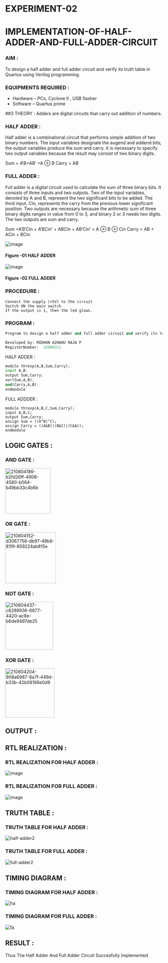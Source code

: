 # EXPERIMENT-02

# IMPLEMENTATION-OF-HALF-ADDER-AND-FULL-ADDER-CIRCUIT

### AIM :
To design a half adder and full adder circuit and verify its truth table in Quartus using Verilog programming.

### EQUIPMENTS REQUIRED : 

- Hardware – PCs, Cyclone II , USB flasher  
- Software – Quartus prime  

##3 THEORY :
Adders are digital circuits that carry out addition of numbers.

### HALF ADDER :
Half adder is a combinational circuit that performs simple addition of two binary numbers. The input variables designate the augend and addend bits; the output variables produce the sum and carry. It is necessary to specify two output variables because the result may consist of two binary digits.

Sum = A’B+AB’ =A ⊕ B Carry = AB

### FULL ADDER : 
Full adder is a digital circuit used to calculate the sum of three binary bits. It consists of three inputs and two outputs. Two of the input variables, denoted by A and B, represent the two significant bits to be added. The third input, Cin, represents the carry from the previous lower significant position. Two outputs are necessary because the arithmetic sum of three binary digits ranges in value from 0 to 3, and binary 2 or 3 needs two digits. The two outputs are sum and carry.

Sum =A’B’Cin + A’BCin’ + ABCin + AB’Cin’ = A ⊕ B ⊕ Cin Carry = AB + ACin + BCin

 ![image](https://user-images.githubusercontent.com/36288975/163552156-a13e5a56-c638-4110-97d9-8896907c8d25.png)

#### Figure -01 HALF ADDER 


![image](https://user-images.githubusercontent.com/36288975/163552057-b3547877-6d07-45b4-b7e0-bcfebfad9e1d.png)

#### Figure -02 FULL ADDER 

### PROCEDURE :
```
Connect the supply (+5V) to the circuit
Switch ON the main switch
If the output is 1, then the led glows.
```
### 
### PROGRAM : 
```python
Program to design a half adder and full adder circuit and verify its truth table in quartus using Verilog programming.  

Developed by: MIDHUN AZHAHU RAJA P  
RegisterNumber:  22008311
```
HALF ADDER :
```python
module threxp(A,B,Sum,Carry);  
input A,B;   
output Sum,Carry; 
xor(Sum,A,B);  
and(Carry,A,B);  
endmodule
```
FULL ADDDER :  
```
module threxp(A,B,C,Sum,Carry);  
input A,B,C;  
output Sum,Carry;    
assign Sum = ((A^B)^C);  
assign Carry = ((A&B)|(B&C)|(C&A));   
endmodule  
```
## LOGIC GATES : 

### AND GATE :

<img width="145" alt="210804186-b2fd26ff-4908-4580-b064-b49bb33c4b6b" src="https://user-images.githubusercontent.com/118054670/211067110-3f48e804-9284-408a-ac7c-2c5d43cee25a.png">

### OR GATE :

<img width="162" alt="210804152-d3067756-db97-49b6-81f9-859224ab815e" src="https://user-images.githubusercontent.com/118054670/211066726-53d1cea4-2666-44cc-a9d0-6c6f868087ca.png">


### NOT GATE : 

<img width="153" alt="210804437-c8289936-6877-4420-ac8e-b6de9497de25" src="https://user-images.githubusercontent.com/118054670/211067802-a0a0d45d-573b-4899-8564-8d08a53f8425.png">

### XOR GATE :

<img width="157" alt="210804204-908a6987-8a7f-449d-b33b-42b08166e0d9" src="https://user-images.githubusercontent.com/118054670/211067911-0fb99182-1b1a-4f16-9bd8-d61c5a477b57.png">

## OUTPUT : 

## RTL REALIZATION :

### RTL REALIZATION FOR HALF ADDER :

![image](https://user-images.githubusercontent.com/118054670/211161751-572d5548-4bf1-41a8-b1fe-bd1505c21b69.png)

### RTL REALIZATION FOR FULL ADDER :

![image](https://user-images.githubusercontent.com/118054670/211162748-d082d6ef-c27d-41ef-98ee-bc33b13db3b6.png)



## TRUTH TABLE :

### TRUTH TABLE FOR HALF ADDER :

![half-adder2](https://user-images.githubusercontent.com/118054670/211164200-505cd797-c838-4090-9628-00952377db36.png)

### TRUTH TABLE FOR FULL ADDER :

![full-adder2](https://user-images.githubusercontent.com/118054670/211164162-fa1e9a14-b88c-4b07-abe2-07ab62d789f1.png)

## TIMING DIAGRAM :

### TIMING DIAGRAM FOR HALF ADDER :
![ha](https://user-images.githubusercontent.com/118054670/215306559-c0f8079c-85c3-438e-ad6b-8c5e57f5fb76.png)


### TIMING DIAGRAM FOR FULL ADDER :

![fa](https://user-images.githubusercontent.com/118054670/215306561-63759f27-3a5c-4424-b732-f012d8711f62.png)

## RESULT :
Thus The Half Adder And Full Adder Circuit Succesfully Implemented
